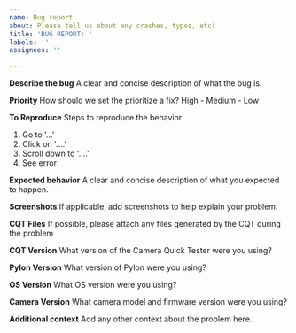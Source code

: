 ```yaml
---
name: Bug report
about: Please tell us about any crashes, typos, etc!
title: 'BUG REPORT: '
labels: ''
assignees: ''

---
```


**Describe the bug**
A clear and concise description of what the bug is.

**Priority**
How should we set the prioritize a fix?
High - Medium - Low

**To Reproduce**
Steps to reproduce the behavior:
1. Go to '...'
2. Click on '....'
3. Scroll down to '....'
4. See error

**Expected behavior**
A clear and concise description of what you expected to happen.

**Screenshots**
If applicable, add screenshots to help explain your problem.

**CQT Files**
If possible, please attach any files generated by the CQT during the problem

**CQT Version**
What version of the Camera Quick Tester were you using?

**Pylon Version**
What version of Pylon were you using?

**OS Version**
What OS version were you using?

**Camera Version**
What camera model and firmware version were you using? 


**Additional context**
Add any other context about the problem here.
